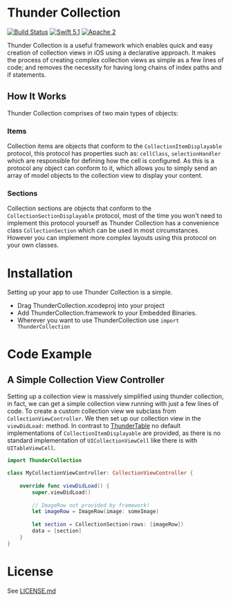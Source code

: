 # Thunder Collection

[![Build Status](https://travis-ci.org/3sidedcube/ThunderCollection.svg)](https://travis-ci.org/3sidedcube/ThunderCollection) [![Swift 5.1](http://img.shields.io/badge/swift-5.1-brightgreen.svg)](https://swift.org/blog/swift-5-1-released/) [![Apache 2](https://img.shields.io/badge/license-Apache%202-brightgreen.svg)](LICENSE.md)

Thunder Collection is a useful framework which enables quick and easy creation of collection views in iOS using a declarative approach. It makes the process of creating complex collection views as simple as a few lines of code; and removes the necessity for having long chains of index paths and if statements.

## How It Works

Thunder Collection comprises of two main types of objects:

### Items

Collection items are objects that conform to the `CollectionItemDisplayable` protocol, this protocol has properties such as: `cellClass`, `selectionHandler` which are responsible for defining how the cell is configured. As this is a protocol any object can conform to it, which allows you to simply send an array of model objects to the collection view to display your content.

### Sections

Collection sections are objects that conform to the `CollectionSectionDisplayable` protocol, most of the time you won't need to implement this protocol yourself as Thunder Collection has a convenience class `CollectionSection` which can be used in most circumstances. However you can implement more complex layouts using this protocol on your own classes.

# Installation

Setting up your app to use Thunder Collection is a simple.

+ Drag ThunderCollection.xcodeproj into your project
+ Add ThunderCollection.framework to your Embedded Binaries.
+ Wherever you want to use ThunderCollection use `import ThunderCollection`

# Code Example
## A Simple Collection View Controller

Setting up a collection view is massively simplified using thunder collection, in fact, we can get a simple collection view running with just a few lines of code. To create a custom collection view we subclass from `CollectionViewController`. We then set up our collection view in the `viewDidLoad:` method. In contrast to [ThunderTable](https://github.com/3sidedcube/iOS-ThunderTable) no default implementations of `CollectionItemDisplayable` are provided, as there is no standard implementation of `UICollectionViewCell` like there is with `UITableViewCell`.

```swift
import ThunderCollection

class MyCollectionViewController: CollectionViewController {
    
    override func viewDidLoad() {
        super.viewDidLoad()
        
        // ImageRow not provided by framework!
        let imageRow = ImageRow(image: someImage)
        
        let section = CollectionSection(rows: [imageRow])
        data = [section]
    }
}
```
	
# License
See [LICENSE.md](LICENSE.md)

